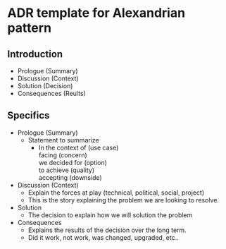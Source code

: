 # ADR template for Alexandrian pattern

## Introduction

* Prologue (Summary)
* Discussion (Context)
* Solution (Decision)
* Consequences (Reults)

## Specifics ##

* Prologue (Summary)
  * Statement to summarize
    * In the context of (use case)<br>
      facing (concern)<br>
      we decided for (option)<br>
      to achieve (quality)<br>
      accepting (downside)
* Discussion (Context)
  * Explain the forces at play (technical, political, social, project)
  * This is the story explaining the problem we are looking to resolve.
* Solution
  * The decision to explain how we will solution the problem
* Consequences
  * Explains the results of the decision over the long term.
  * Did it work, not work, was changed, upgraded, etc..
